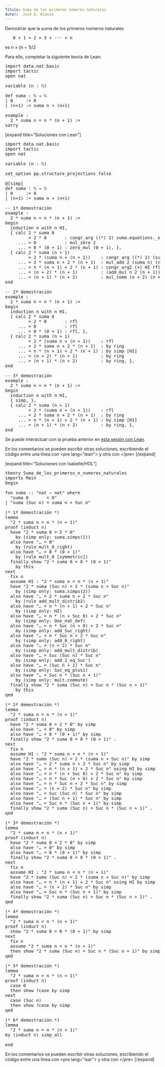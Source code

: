 ```yaml
---
Título: Suma de los primeros números naturales
Autor:  José A. Alonso
---
```


Demostrar que la suma de los primeros números naturales
<pre lang="text">
   0 + 1 + 2 + 3 + ··· + n
</pre>
es n × (n + 1)/2

Para ello, completar la siguiente teoría de Lean:

<pre lang="lean">
import data.nat.basic
import tactic
open nat

variable (n : ℕ)

def suma : ℕ → ℕ
| 0     := 0
| (n+1) := suma n + (n+1)

example :
  2 * suma n = n * (n + 1) :=
sorry
</pre>

[expand title="Soluciones con Lean"]

<pre lang="lean">
import data.nat.basic
import tactic
open nat

variable (n : ℕ)

set_option pp.structure_projections false

@[simp]
def suma : ℕ → ℕ
| 0     := 0
| (n+1) := suma n + (n+1)

-- 1ª demostración
example :
  2 * suma n = n * (n + 1) :=
begin
  induction n with n HI,
  { calc 2 * suma 0
         = 2 * 0       : congr_arg ((*) 2) suma.equations._eqn_1
     ... = 0           : mul_zero 2
     ... = 0 * (0 + 1) : zero_mul (0 + 1), },
  { calc 2 * suma (n + 1)
         = 2 * (suma n + (n + 1))    : congr_arg ((*) 2) (suma.equations._eqn_2 n)
     ... = 2 * suma n + 2 * (n + 1)  : mul_add 2 (suma n) (n + 1)
     ... = n * (n + 1) + 2 * (n + 1) : congr_arg2 (+) HI rfl
     ... = (n + 2) * (n + 1)         : (add_mul n 2 (n + 1)).symm
     ... = (n + 1) * (n + 2)         : mul_comm (n + 2) (n + 1) },
end

-- 2ª demostración
example :
  2 * suma n = n * (n + 1) :=
begin
  induction n with n HI,
  { calc 2 * suma 0
         = 2 * 0       : rfl
     ... = 0           : rfl
     ... = 0 * (0 + 1) : rfl, },
  { calc 2 * suma (n + 1)
         = 2 * (suma n + (n + 1))    : rfl
     ... = 2 * suma n + 2 * (n + 1)  : by ring
     ... = n * (n + 1) + 2 * (n + 1) : by simp [HI]
     ... = (n + 2) * (n + 1)         : by ring
     ... = (n + 1) * (n + 2)         : by ring, },
end

-- 3ª demostración
example :
  2 * suma n = n * (n + 1) :=
begin
  induction n with n HI,
  { simp, },
  { calc 2 * suma (n + 1)
         = 2 * (suma n + (n + 1))    : rfl
     ... = 2 * suma n + 2 * (n + 1)  : by ring
     ... = n * (n + 1) + 2 * (n + 1) : by simp [HI]
     ... = (n + 1) * (n + 2)         : by ring, },
end
</pre>

Se puede interactuar con la prueba anterior en <a href="https://leanprover-community.github.io/lean-web-editor/#url=https://raw.githubusercontent.com/jaalonso/Calculemus/main/src/Suma_de_los_primeros_n_numeros_naturales.lean" rel="noopener noreferrer" target="_blank">esta sesión con Lean</a>.

En los comentarios se pueden escribir otras soluciones, escribiendo el código entre una línea con &#60;pre lang=&quot;lean&quot;&#62; y otra con &#60;/pre&#62;
[/expand]

[expand title="Soluciones con Isabelle/HOL"]

<pre lang="isar">
theory Suma_de_los_primeros_n_numeros_naturales
imports Main
begin

fun suma :: "nat ⇒ nat" where
  "suma 0       = 0"
| "suma (Suc n) = suma n + Suc n"

(* 1ª demostración *)
lemma
  "2 * suma n = n * (n + 1)"
proof (induct n)
  have "2 * suma 0 = 2 * 0"
    by (simp only: suma.simps(1))
  also have "… = 0"
    by (rule mult_0_right)
  also have "… = 0 * (0 + 1)"
    by (rule mult_0 [symmetric])
  finally show "2 * suma 0 = 0 * (0 + 1)"
    by this
next
  fix n
  assume HI : "2 * suma n = n * (n + 1)"
  have "2 * suma (Suc n) = 2 * (suma n + Suc n)"
    by (simp only: suma.simps(2))
  also have "… = 2 * suma n + 2 * Suc n"
    by (rule add_mult_distrib2)
  also have "… = n * (n + 1) + 2 * Suc n"
    by (simp only: HI)
  also have "… = n * (n + Suc 0) + 2 * Suc n"
    by (simp only: One_nat_def)
  also have "… = n * Suc (n + 0) + 2 * Suc n"
    by (simp only: add_Suc_right)
  also have "… = n * Suc n + 2 * Suc n"
    by (simp only: add_0_right)
  also have "… = (n + 2) * Suc n"
    by (simp only: add_mult_distrib)
  also have "… = Suc (Suc n) * Suc n"
    by (simp only: add_2_eq_Suc')
  also have "… = (Suc n + 1) * Suc n"
    by (simp only: Suc_eq_plus1)
  also have "… = Suc n * (Suc n + 1)"
    by (simp only: mult.commute)
  finally show "2 * suma (Suc n) = Suc n * (Suc n + 1)"
    by this
qed

(* 2ª demostración *)
lemma
  "2 * suma n = n * (n + 1)"
proof (induct n)
  have "2 * suma 0 = 2 * 0" by simp
  also have "… = 0" by simp
  also have "… = 0 * (0 + 1)" by simp
  finally show "2 * suma 0 = 0 * (0 + 1)" .
next
  fix n
  assume HI : "2 * suma n = n * (n + 1)"
  have "2 * suma (Suc n) = 2 * (suma n + Suc n)" by simp
  also have "… = 2 * suma n + 2 * Suc n" by simp
  also have "… = n * (n + 1) + 2 * Suc n" using HI by simp
  also have "… = n * (n + Suc 0) + 2 * Suc n" by simp
  also have "… = n * Suc (n + 0) + 2 * Suc n" by simp
  also have "… = n * Suc n + 2 * Suc n" by simp
  also have "… = (n + 2) * Suc n" by simp
  also have "… = Suc (Suc n) * Suc n" by simp
  also have "… = (Suc n + 1) * Suc n" by simp
  also have "… = Suc n * (Suc n + 1)" by simp
  finally show "2 * suma (Suc n) = Suc n * (Suc n + 1)" .
qed

(* 3ª demostración *)
lemma
  "2 * suma n = n * (n + 1)"
proof (induct n)
  have "2 * suma 0 = 2 * 0" by simp
  also have "… = 0" by simp
  also have "… = 0 * (0 + 1)" by simp
  finally show "2 * suma 0 = 0 * (0 + 1)" .
next
  fix n
  assume HI : "2 * suma n = n * (n + 1)"
  have "2 * suma (Suc n) = 2 * (suma n + Suc n)" by simp
  also have "… = n * (n + 1) + 2 * Suc n" using HI by simp
  also have "… = (n + 2) * Suc n" by simp
  also have "… = Suc n * (Suc n + 1)" by simp
  finally show "2 * suma (Suc n) = Suc n * (Suc n + 1)" .
qed

(* 4ª demostración *)
lemma
  "2 * suma n = n * (n + 1)"
proof (induct n)
  show "2 * suma 0 = 0 * (0 + 1)" by simp
next
  fix n
  assume "2 * suma n = n * (n + 1)"
  then show "2 * suma (Suc n) = Suc n * (Suc n + 1)" by simp
qed

(* 5ª demostración *)
lemma
  "2 * suma n = n * (n + 1)"
proof (induct n)
  case 0
  then show ?case by simp
next
  case (Suc n)
  then show ?case by simp
qed

(* 6ª demostración *)
lemma
  "2 * suma n = n * (n + 1)"
by (induct n) simp_all

end
</pre>

En los comentarios se pueden escribir otras soluciones, escribiendo el código entre una línea con &#60;pre lang=&quot;isar&quot;&#62; y otra con &#60;/pre&#62;
[/expand]
